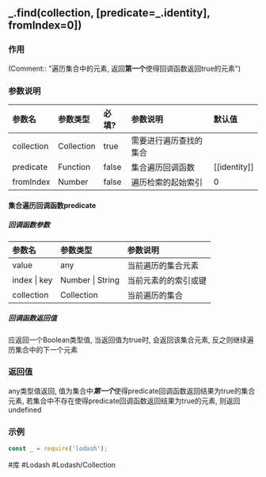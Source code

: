 ## \_.find(collection, \[predicate=_.identity\], fromIndex=0\])
### 作用
(Comment:: "遍历集合中的元素, 返回**第一个**使得回调函数返回true的元素")

### 参数说明
|参数名|参数类型|必填?|参数说明|默认值|
|:-|:-|:-|:-|:-|
|collection|Collection|true|需要进行遍历查找的集合||
|predicate|Function|false|集合遍历回调函数|[[identity]]|
|fromIndex|Number|false|遍历检索的起始索引|0|

#### 集合遍历回调函数predicate
##### 回调函数参数
|参数名|参数类型|参数说明|
|:-|:-|:-|
|value|any|当前遍历的集合元素|
|index \| key|Number \| String|当前元素的的索引或键|
|collection|Collection|当前遍历的集合|

##### 回调函数返回值
应返回一个Boolean类型值, 当返回值为true时, 会返回该集合元素, 反之则继续遍历集合中的下一个元素

### 返回值
any类型值返回, 值为集合中***第一个***使得predicate回调函数返回结果为true的集合元素, 若集合中不存在使得predicate回调函数返回结果为true的元素, 则返回undefined

### 示例
```javascript
const _ = require('lodash');

```

#库 #Lodash #Lodash/Collection